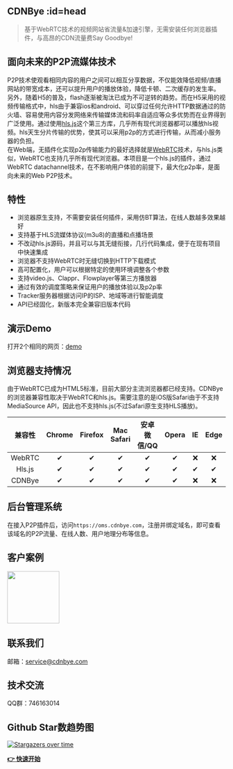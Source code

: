 ## CDNBye :id=head
> 基于WebRTC技术的视频网站省流量&加速引擎，无需安装任何浏览器插件，与高昂的CDN流量费Say Goodbye!

## 面向未来的P2P流媒体技术
P2P技术使观看相同内容的用户之间可以相互分享数据，不仅能效降低视频/直播网站的带宽成本，还可以提升用户的播放体验，降低卡顿、二次缓存的发生率。
<br>另外，随着H5的普及，flash逐渐被淘汰已成为不可逆转的趋势。而在H5采用的视频传输格式中，hls由于兼容ios和android、可以穿过任何允许HTTP数据通过的防火墙、容易使用内容分发网络来传输媒体流和码率自适应等众多优势而在业界得到广泛使用。通过使用[hls.js](https://github.com/video-dev/hls.js)这个第三方库，几乎所有现代浏览器都可以播放hls视频。hls天生分片传输的优势，使其可以采用p2p的方式进行传输，从而减小服务器的负担。
<br>在Web端，无插件化实现p2p传输能力的最好选择就是[WebRTC](https://zh.wikipedia.org/wiki/WebRTC)技术，与hls.js类似，WebRTC也支持几乎所有现代浏览器。本项目是一个hls.js的插件，通过WebRTC datachannel技术，在不影响用户体验的前提下，最大化p2p率，是面向未来的Web P2P技术。

## 特性
- 浏览器原生支持，不需要安装任何插件，采用仿BT算法，在线人数越多效果越好
- 支持基于HLS流媒体协议(m3u8)的直播和点播场景
- 不改动hls.js源码，并且可以与其无缝衔接，几行代码集成，便于在现有项目中快速集成
- 浏览器不支持WebRTC时无缝切换到HTTP下载模式
- 高可配置化，用户可以根据特定的使用环境调整各个参数
- 支持video.js、Clappr、Flowplayer等第三方播放器
- 通过有效的调度策略来保证用户的播放体验以及p2p率
- Tracker服务器根据访问IP的ISP、地域等进行智能调度
- API已经固化，新版本完全兼容旧版本代码

## 演示Demo
打开2个相同的网页：[demo](https://demo.cdnbye.com/)

## 浏览器支持情况
由于WebRTC已成为HTML5标准，目前大部分主流浏览器都已经支持。CDNBye的浏览器兼容性取决于WebRTC和hls.js。需要注意的是iOS版Safari由于不支持MediaSource API，因此也不支持hls.js(不过Safari原生支持HLS播放)。

 兼容性|Chrome | Firefox | Mac Safari| 安卓微信/QQ | Opera | IE | Edge| iOS Safari | 
:-: | :-: | :-: | :-: | :-: | :-: | :-:| :-:| :-:
WebRTC | ✔ | ✔ | ✔ | ✔ | ✔ | ❌ | ❌ | ✔ |
Hls.js | ✔ | ✔ | ✔ | ✔ | ✔ | ✔ | ✔ | ❌ |
CDNBye | ✔ | ✔ | ✔ | ✔ | ✔ | ❌ | ❌ | ❌ |

## 后台管理系统
在接入P2P插件后，访问`https://oms.cdnbye.com`，注册并绑定域名，即可查看该域名的P2P流量、在线人数、用户地理分布等信息。

## 客户案例
[<img src="https://timgsa.baidu.com/timg?image&quality=80&size=b9999_10000&sec=1531253035445&di=7af6cc9ad4abe3d06ba376af22d85131&imgtype=0&src=http%3A%2F%2Fimg.kuai8.com%2Fattaches%2Fintro%2F1213%2F201612131436417407.png" width="120">](https://egame.qq.com/?hls=1&p2p=1&_debug=1)

## 联系我们
邮箱：service@cdnbye.com

## 技术交流
QQ群：746163014

## Github Star数趋势图

[![Stargazers over time](https://starcharts.herokuapp.com/cdnbye/hlsjs-p2p-engine.svg)](https://starcharts.herokuapp.com/cdnbye/hlsjs-p2p-engine)
      
**[👉 快速开始](/usage.md)**